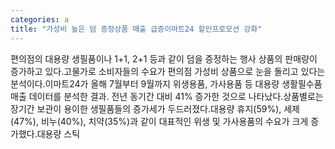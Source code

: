 ```yaml
---
categories: a
title: "가성비 높은 덤 증정상품 매출 급증이마트24 할인프로모션 강화"
---
```

편의점의 대용량 생필품이나 1+1, 2+1 등과 같이 덤을 증정하는 행사 상품의 판매량이 증가하고 있다.고물가로 소비자들의 수요가 편의점 가성비 상품으로 눈을 돌리고 있다는 분석이다.이마트24가 올해 7월부터 9월까지 위생용품, 가사용품 등 대용량 생활필수품 매출 데이터를 분석한 결과. 전년 동기간 대비 41% 증가한 것으로 나타났다.상품별로는 장기간 보관이 용이한 생필품들의 증가세가 두드러졌다.대용량 휴지(59%), 세제(47%), 비누(40%), 치약(35%)과 같이 대표적인 위생 및 가사용품의 수요가 크게 증가했다.대용량 스틱